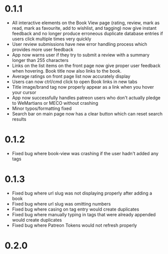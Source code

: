 # 0.1.1

- All interactive elements on the Book View page (rating, review, mark as read, mark as favourite, add to wishlist, and tagging) now give instant feedback and no longer produce erroneous duplicate database entries if users click multiple times very quickly
- User review submissions have new error handling process which provides more user feedback
- App now warns user if they try to submit a review with a summary longer than 255 characters
- Links on the list items on the front page now give proper user feedback when hovering. Book title now also links to the book.
- Average ratings on front page list now accurately display
- Users can now ctrl/cmd click to open Book links in new tabs
- Title image/brand tag now properly appear as a link when you hover your cursor
- App now successfully handles patreon users who don't actually pledge to WeMartians or MECO without crashing
- Minor typos/formatting fixed
- Search bar on main page now has a clear button which can reset search results

# 0.1.2

- Fixed bug where book-view was crashing if the user hadn't added any tags

# 0.1.3

- Fixed bug where url slug was not displaying properly after adding a book
- Fixed bug where url slug was omitting numbers
- Fixed bug where casing on tag entry would create duplicates
- Fixed bug where manually typing in tags that were already appended would create duplicates
- Fixed bug where Patreon Tokens would not refresh properly

# 0.2.0
